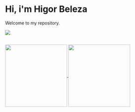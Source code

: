 # Hi, i'm Higor Beleza 

Welcome to my repository.

<p>
  <a href="https://skillicons.dev">
    <img src="https://skillicons.dev/icons?i=mysql,java,spring,angular,linux,docker" />
  </a>
</p>

<br />

<a href="https://github.com/hgbeleza/github-readme-stats">
  <img height=200 align="center" src="https://github-readme-stats.vercel.app/api?username=hgbeleza&show_icons=true&theme=tokyonight" />
</a>
<a href="https://github.com/hgbeleza/convoychat">
  <img height=200 align="center" src="https://github-readme-stats.vercel.app/api/top-langs?username=hgbeleza&layout=compact&langs_count=8&card_width=320&theme=tokyonight" />
</a>
